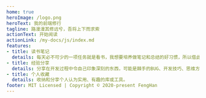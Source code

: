 ```yaml
---
home: true
heroImage: /logo.png
heroText: 我的前端修行
tagline: 路漫漫其修远兮，吾将上下而求索
actionText: 开始阅读
actionLink: /my-docs/js/index.md
features:
- title: 读书笔记
  details: 每天必不可少的一项任务就是看书，我想要培养做笔记和总结的好习惯，所以借此站点将其记录下来。
- title: 经验分享
  details: 分享在开发过程中令自己印象深刻的东西，可能是棘手的BUG、开发技巧、思维方法等等。
- title: 个人收藏
  details: 收纳和分享个人认为实用、有趣的库或工具。
footer: MIT Licensed | Copyright © 2020-present FengHan
---
```

